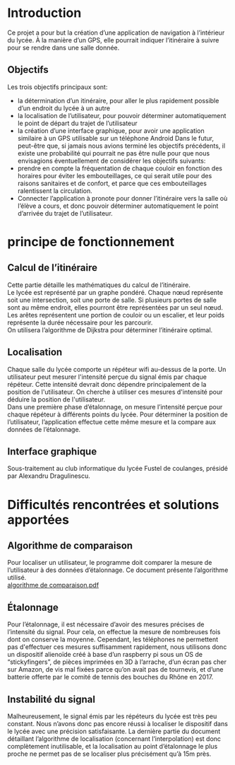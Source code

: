 # Introduction
Ce projet a pour but la création d’une application de navigation à l’intérieur du lycée. À la manière d’un GPS, elle pourrait indiquer l’itinéraire à suivre pour se rendre dans une salle donnée.

## Objectifs
Les trois objectifs principaux sont:
* la détermination d’un itinéraire, pour aller le plus rapidement possible d’un endroit du lycée à un autre
* la localisation de l’utilisateur, pour pouvoir déterminer automatiquement le point de départ du trajet de l’utilisateur
* la création d’une interface graphique, pour avoir une application similaire à un GPS utilisable sur un téléphone Android
Dans le futur, peut-être que, si jamais nous avions terminé les objectifs précédents, il existe une probabilité qui pourrait ne pas être nulle pour que nous envisagions éventuellement de considérer les objectifs suivants:
* prendre en compte la fréquentation de chaque couloir en fonction des horaires pour éviter les embouteillages, ce qui serait utile pour des raisons sanitaires et de confort, et parce que ces embouteillages ralentissent la circulation.
* Connecter l’application à pronote pour donner l’itinéraire vers la salle où l’élève a cours, et donc pouvoir déterminer automatiquement le point d’arrivée du trajet de l’utilisateur.

# principe de fonctionnement
## Calcul de l’itinéraire
Cette partie détaille les mathématiques du calcul de l’itinéraire.  
Le lycée est représenté par un graphe pondéré. Chaque nœud représente soit une intersection, soit une porte de salle. Si plusieurs portes de salle sont au même endroit, elles pourront être représentées par un seul nœud. Les arêtes représentent une portion de couloir ou un escalier, et leur poids représente la durée nécessaire pour les parcourir.  
On utilisera l’algorithme de Dijkstra pour déterminer l’itinéraire optimal.
<!---insert schéma du graphe sur le lycée]-->

## Localisation
Chaque salle du lycée comporte un répéteur wifi au-dessus de la porte. Un utilisateur peut mesurer l'intensité perçue du signal émis par chaque répéteur. Cette intensité devrait donc dépendre principalement de la position de l'utilisateur. On cherche à utiliser ces mesures d'intensité pour déduire la position de l'utilisateur.  
Dans une première phase d’étalonnage, on mesure l’intensité perçue pour chaque répéteur à différents points du lycée. Pour déterminer la position de l’utilisateur, l’application effectue cette même mesure et la compare aux données de l’étalonnage.

## Interface graphique
Sous-traitement au club informatique du lycée Fustel de coulanges, présidé par Alexandru Dragulinescu.

# Difficultés rencontrées et solutions apportées
## Algorithme de comparaison
Pour localiser un utilisateur, le programme doit comparer la mesure de l’utilisateur à des données d’étalonnage. Ce document présente l’algorithme utilisé.  
[algorithme de comparaison.pdf](https://github.com/Camille-Claudel/depaumeur/files/8238162/mathbananas.3.pdf)

## Étalonnage
Pour l’étalonnage, il est nécessaire d’avoir des mesures précises de l’intensité du signal. Pour cela, on effectue la mesure de nombreuses fois dont on conserve la moyenne. Cependant, les téléphones ne permettent pas d'effectuer ces mesures suffisamment rapidement, nous utilisons donc un dispositif alienoïde créé à base d’un raspberry pi sous un OS de “stickyfingers”, de pièces imprimées en 3D à l’arrache, d’un écran pas cher sur Amazon, de vis mal fixées parce qu’on avait pas de tournevis, et d’une batterie offerte par le comité de tennis des bouches du Rhône en 2017.

## Instabilité du signal
Malheureusement, le signal émis par les répéteurs du lycée est très peu constant. Nous n’avons donc pas encore réussi à localiser le dispositif dans le lycée avec une précision satisfaisante. La dernière partie du document détaillant l’algorithme de localisation (concernant l’interpolation) est donc complètement inutilisable, et la localisation au point d’étalonnage le plus proche ne permet pas de se localiser plus précisément qu’à 15m près.
